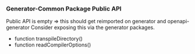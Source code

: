 ### Generator-Common Package Public API

Public API is empty => this should get reimported on generator and openapi-generator
Consider exposing this via the generator packages.

- function transpileDirectory()
- function readCompilerOptions()
